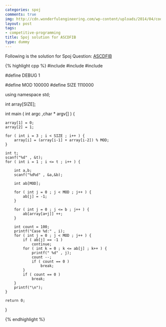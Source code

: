 ```yaml
---
categories: spoj
comments: true
img: http://cdn.wonderfulengineering.com/wp-content/uploads/2014/04/code-wallpaper-6.png
layout: post
tags:
- competitive-programming
title: Spoj solution for ASCDFIB
type: dummy
---
```


Following is the solution for Spoj Question: [ASCDFIB](http://www.spoj.com/problems/ASCDFIB/)

{% highlight cpp %}
#include <cstdio>
#include <cstdlib>
#include <iostream>

#define DEBUG 1

#define MOD 100000
#define SIZE 1110000

using namespace std;

int array[SIZE];

int main ( int argc ,char * argv[] ) {

	array[1] = 0;
	array[2] = 1;

	for ( int i = 3 ; i < SIZE ; i++ ) {
		array[i] = (array[i-1] + array[i-2]) % MOD;
	}

	int t;
	scanf("%d" , &t);
	for ( int i = 1 ; i <= t ; i++ ) {

		int a,b;
		scanf("%d%d" , &a,&b);

		int ab[MOD];

		for ( int j = 0 ; j < MOD ; j++ ) {
			ab[j] = -1;
		}

		for ( int j = 0 ; j <= b ; j++ ) {
			ab[array[a+j]] ++;
		}

		int count = 100;
		printf("Case %d:" , i);
		for ( int j = 0 ; j < MOD ; j++ ) {
			if ( ab[j] == -1 )
				continue;
			for ( int k = 0 ; k <= ab[j] ; k++ ) {
				printf(" %d" , j);
				count --;
				if ( count == 0 )
					break;
			}
			if ( count == 0 )
				break;
		}
		printf("\n");
	}

	return 0;
}

{% endhighlight %}